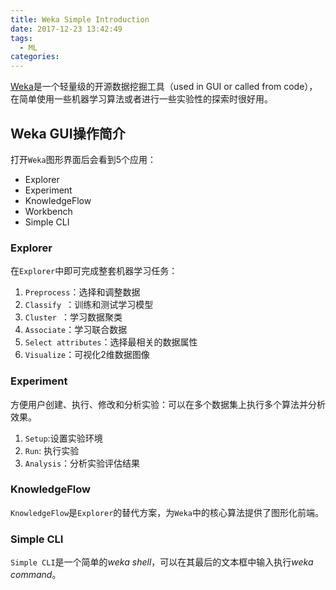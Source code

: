 ```yaml
---
title: Weka Simple Introduction
date: 2017-12-23 13:42:49
tags:
  - ML
categories:
---
```


<script type="text/javascript" async
  src="https://cdnjs.cloudflare.com/ajax/libs/mathjax/2.7.1/MathJax.js?config=TeX-AMS-MML_HTMLorMML">
</script>

[Weka](https://www.cs.waikato.ac.nz/~ml/weka/)是一个轻量级的开源数据挖掘工具（used in GUI or called from code），在简单使用一些机器学习算法或者进行一些实验性的探索时很好用。
<!--More-->

## Weka GUI操作简介
打开`Weka`图形界面后会看到5个应用：

* Explorer
* Experiment
* KnowledgeFlow
* Workbench
* Simple CLI

### Explorer
在`Explorer`中即可完成整套机器学习任务：

1. `Preprocess`：选择和调整数据
2. `Classify `：训练和测试学习模型
3. `Cluster `：学习数据聚类
4. `Associate`：学习联合数据
5. `Select attributes`：选择最相关的数据属性
6. `Visualize`：可视化2维数据图像

### Experiment
方便用户创建、执行、修改和分析实验：可以在多个数据集上执行多个算法并分析效果。

1. `Setup`:设置实验环境
2. `Run`: 执行实验
3. `Analysis`：分析实验评估结果

### KnowledgeFlow
`KnowledgeFlow`是`Explorer`的替代方案，为`Weka`中的核心算法提供了图形化前端。

### Simple CLI
`Simple CLI`是一个简单的*weka shell*，可以在其最后的文本框中输入执行*weka command*。
